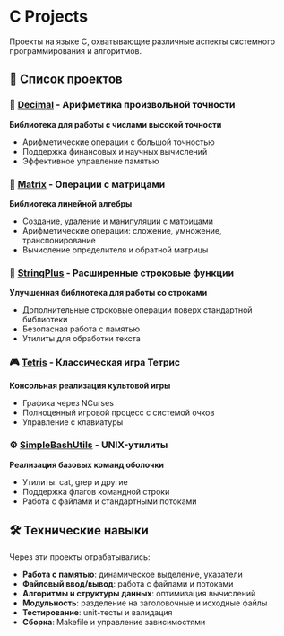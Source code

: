 # C Projects

Проекты на языке C, охватывающие различные аспекты системного программирования и алгоритмов.

## 📂 Список проектов

### 🧮 [Decimal](decimal/) - Арифметика произвольной точности

**Библиотека для работы с числами высокой точности**

- Арифметические операции с большой точностью
- Поддержка финансовых и научных вычислений
- Эффективное управление памятью

### 🔢 [Matrix](matrix/) - Операции с матрицами

**Библиотека линейной алгебры**

- Создание, удаление и манипуляции с матрицами
- Арифметические операции: сложение, умножение, транспонирование
- Вычисление определителя и обратной матрицы

### 📖 [StringPlus](stringplus/) - Расширенные строковые функции

**Улучшенная библиотека для работы со строками**

- Дополнительные строковые операции поверх стандартной библиотеки
- Безопасная работа с памятью
- Утилиты для обработки текста

### 🎮 [Tetris](tetris/) - Классическая игра Тетрис

**Консольная реализация культовой игры**

- Графика через NCurses
- Полноценный игровой процесс с системой очков
- Управление с клавиатуры

### ⚙️ [SimpleBashUtils](simplebashutils/) - UNIX-утилиты

**Реализация базовых команд оболочки**

- Утилиты: cat, grep и другие
- Поддержка флагов командной строки
- Работа с файлами и стандартными потоками

## 🛠 Технические навыки

Через эти проекты отрабатывались:

- **Работа с памятью**: динамическое выделение, указатели
- **Файловый ввод/вывод**: работа с файлами и потоками
- **Алгоритмы и структуры данных**: оптимизация вычислений
- **Модульность**: разделение на заголовочные и исходные файлы
- **Тестирование**: unit-тесты и валидация
- **Сборка**: Makefile и управление зависимостями
